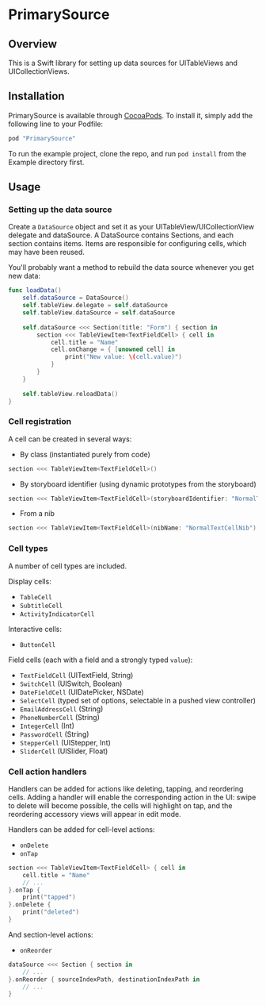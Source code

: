 # PrimarySource

## Overview

This is a Swift library for setting up data sources for UITableViews and UICollectionViews.

## Installation

PrimarySource is available through [CocoaPods](http://cocoapods.org). To install it, simply add the following line to your Podfile:		
 		 
```ruby
pod "PrimarySource"
```

To run the example project, clone the repo, and run `pod install` from the Example directory first.

## Usage

### Setting up the data source

Create a `DataSource` object and set it as your UITableView/UICollectionView delegate and dataSource.  A DataSource contains Sections, and each section contains items.  Items are responsible for configuring cells, which may have been reused.

You'll probably want a method to rebuild the data source whenever you get new data:

```swift
func loadData()
    self.dataSource = DataSource()
    self.tableView.delegate = self.dataSource
    self.tableView.dataSource = self.dataSource
    
    self.dataSource <<< Section(title: "Form") { section in
        section <<< TableViewItem<TextFieldCell> { cell in
            cell.title = "Name"
            cell.onChange = { [unowned cell] in
                print("New value: \(cell.value)")
            }
        }
    }
    
    self.tableView.reloadData()
}
```

### Cell registration

A cell can be created in several ways:

* By class (instantiated purely from code)
```swift
section <<< TableViewItem<TextFieldCell>()
```

* By storyboard identifier (using dynamic prototypes from the storyboard)
```swift
section <<< TableViewItem<TextFieldCell>(storyboardIdentifier: "NormalTextCell")
```
* From a nib
```swift
section <<< TableViewItem<TextFieldCell>(nibName: "NormalTextCellNib")
```

### Cell types

A number of cell types are included.

Display cells:
* `TableCell`
* `SubtitleCell`
* `ActivityIndicatorCell`

Interactive cells:
* `ButtonCell`

Field cells (each with a field and a strongly typed `value`):
* `TextFieldCell` (UITextField, String)
* `SwitchCell` (UISwitch, Boolean)
* `DateFieldCell` (UIDatePicker, NSDate)
* `SelectCell` (typed set of options, selectable in a pushed view controller)
* `EmailAddressCell` (String)
* `PhoneNumberCell` (String)
* `IntegerCell` (Int)
* `PasswordCell` (String)
* `StepperCell` (UIStepper, Int)
* `SliderCell` (UISlider, Float)

### Cell action handlers

Handlers can be added for actions like deleting, tapping, and reordering cells.  Adding a handler will enable the corresponding action in the UI: swipe to delete will become possible, the cells will highlight on tap, and the reordering accessory views will appear in edit mode.

Handlers can be added for cell-level actions:

* `onDelete`
* `onTap`

```swift
section <<< TableViewItem<TextFieldCell> { cell in
    cell.title = "Name"
    // ...
}.onTap { 
    print("tapped") 
}.onDelete { 
    print("deleted") 
}
```

And section-level actions:
* `onReorder`

```swift
dataSource <<< Section { section in
    // ...
}.onReorder { sourceIndexPath, destinationIndexPath in 
    // ...
}
```
